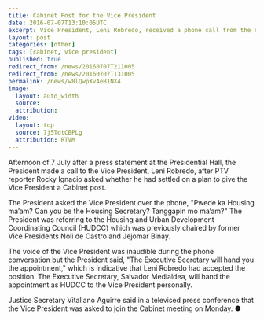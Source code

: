 ```yaml
---
title: Cabinet Post for the Vice President
date: 2016-07-07T13:10:05UTC
excerpt: Vice President, Leni Robredo, received a phone call from the President asking her if she would like to head the Housing and Urban Development Coordinating Council.
layout: post
categories: [other]
tags: [cabinet, vice president]
published: true
redirect_from: /news/20160707T211005
redirect_from: /news/20160707T131005
permalink: /news/w8lQwpXvAeB1NX4
image:
  layout: auto_width
  source: 
  attribution: 
video:
  layout: top
  source: 7j5TotCBPLg
  attribution: RTVM
---
```


Afternoon of 7 July after a press statement at the Presidential Hall, the President made a call to the Vice President, Leni Robredo, after PTV reporter Rocky Ignacio asked whether he had settled on a plan to give the Vice President a Cabinet post.

The President asked the Vice President over the phone, "Pwede ka Housing ma’am? Can you be the Housing Secretary? Tanggapin mo ma’am?"
The President was referring to the Housing and Urban Development Coordinating Council (HUDCC) which was previously chaired by former Vice Presidents Noli de Castro and Jejomar Binay.

The voice of the Vice President was inaudible during the phone conversation but the President said, "The Executive Secretary will hand you the appointment," which is indicative that Leni Robredo had accepted the position. The Executive Secretary, Salvador Medialdea, will hand the appointment as HUDCC to the Vice President personally.

Justice Secretary Vitallano Aguirre said in a televised press conference that the Vice President was asked to join the Cabinet meeting on Monday.
&#x25cf;


